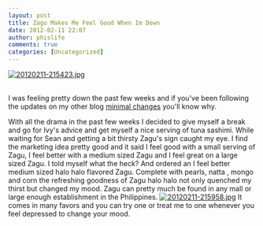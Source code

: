 ```yaml
---
layout: post
title: Zagu Makes Me Feel Good When Im Down
date: 2012-02-11 22:07
author: phislife
comments: true
categories: [Uncategorized]
---
```

<a href="http://philippineislandliving.com/wp-content/uploads/2012/02/20120211-215423.jpg"><img src="http://philippineislandliving.com/wp-content/uploads/2012/02/20120211-215423.jpg" alt="20120211-215423.jpg" class="alignnone size-full" /></a><br /><br /> 

I was feeling pretty down the past few weeks and if you've been following the updates on my other blog <a href="http://minimalchanges.com">minimal changes</a> you'll know why.  

With all the drama in the past few weeks I decided to give myself a break and  go for Ivy's advice  and get myself a nice serving of tuna sashimi.  While waiting for Sean and getting a bit thirsty  Zagu's sign caught my eye.  I find the marketing idea pretty good and it said  I feel good with a small serving of Zagu,  I feel better with a medium sized Zagu and I feel great on a  large sized Zagu.  I told myself what the heck? And ordered an I feel better medium sized halo halo flavored Zagu. Complete with pearls, natta , mongo and corn the refreshing  goodness of Zagu halo halo not only quenched my thirst but changed my mood. Zagu can pretty much be found in any mall or large enough establishment in the Philippines.
<a href="http://philippineislandliving.com/wp-content/uploads/2012/02/20120211-215958.jpg"><img src="http://philippineislandliving.com/wp-content/uploads/2012/02/20120211-215958.jpg" alt="20120211-215958.jpg" class="alignnone size-full" /></a>
It comes in many favors and you can try one or treat me to one whenever you feel depressed to change your mood.

